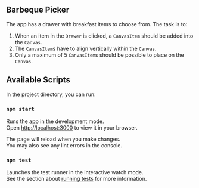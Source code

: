 ## Barbeque Picker
The app has a drawer with breakfast items to choose from.
The task is to:
1. When an item in the `Drawer` is clicked, a `CanvasItem` should be added into the `Canvas`.
2. The `CanvasItem`s have to align vertically within the `Canvas`.
3. Only a maximum of 5 `CanvasItem`s should be possible to place on the `Canvas`.

## Available Scripts

In the project directory, you can run:

### `npm start`

Runs the app in the development mode.\
Open [http://localhost:3000](http://localhost:3000) to view it in your browser.

The page will reload when you make changes.\
You may also see any lint errors in the console.

### `npm test`

Launches the test runner in the interactive watch mode.\
See the section about [running tests](https://facebook.github.io/create-react-app/docs/running-tests) for more information.
